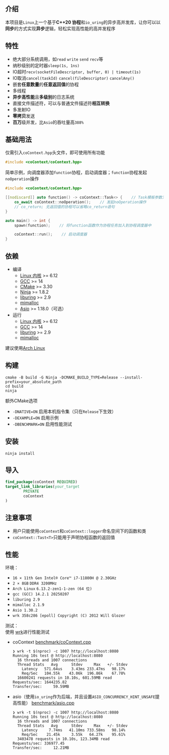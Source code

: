 ## 介绍

本项目是`Linux`上一个基于**C++20 协程**和`io_uring`的异步高并发库，让你可以以**同步**的方式实现**异步**逻辑，轻松实现高性能的高并发程序

## 特性

- 绝大部分系统调用，如`read` `write` `send` `recv`等
- 纳秒级别的定时器`sleep(1s, 1ns)`
- IO超时`recv(socketFileDescriptor, buffer, 0) | timeout(1s)`
- IO取消`cancel(taskId)` `cancel(fileDescriptor)` `cancelAny()`
- 嵌套**任意数量**的**任意返回值**的协程
- 多线程
- **异步高性能**且**多级别**的日志系统
- 直接文件描述符，可以与普通文件描述符**相互转换**
- 多发射IO
- **零拷贝**发送
- **百万**级并发，比`Asio`的吞吐量高`388%`

## 基础用法

仅需引入`coContext.hpp`头文件，即可使用所有功能

```c++
#include <coContext/coContext.hpp> 
```

简单示例，向调度器添加`function`协程，启动调度器；`function`协程发起`noOperation`操作

```c++
#include <coContext/coContext.hpp>

[[nodiscard]] auto function() -> coContext::Task<> {    // Task模板参数为<>，表示该协程不返回任何值
    co_await coContext::noOperation();    // 发起noOperation操作
    // co_return; 无返回值的协程可以省略co_return语句
}

auto main() -> int {
    spawn(function);    // 将function函数作为协程任务加入到协程调度器中

    coContext::run();    // 启动调度器
}
```

## 依赖

- 编译
    - [Linux 内核](https://www.kernel.org) >= 6.12
    - [GCC](https://gcc.gnu.org) >= 14
    - [CMake](https://cmake.org) >= 3.30
    - [Ninja](https://ninja-build.org) >= 1.8.2
    - [liburing](https://github.com/axboe/liburing) >= 2.9
    - [mimalloc](https://github.com/microsoft/mimalloc)
    - [Asio](https://think-async.com/Asio) >= 1.18.0（可选）
- 运行
    - [Linux 内核](https://www.kernel.org) >= 6.12
    - [GCC](https://gcc.gnu.org) >= 14
    - [liburing](https://github.com/axboe/liburing) >= 2.9
    - [mimalloc](https://github.com/microsoft/mimalloc)

建议使用[Arch Linux](https://archlinux.org)

## 构建

```shell
cmake -B build -G Ninja -DCMAKE_BUILD_TYPE=Release --install-prefix=your_absolute_path
cd build
ninja
```

额外CMake选项

- `-DNATIVE=ON` 启用本机指令集（只在`Release`下生效）
- `-DEXAMPLE=ON` 启用示例
- `-DBENCHMARK=ON` 启用性能测试

## 安装

```shell
ninja install
```

## 导入

```cmake
find_package(coContext REQUIRED)
target_link_libraries(your_target
        PRIVATE
        coContext
)
```

## 注意事项

- 用户只能使用`coContext`和`coContext::logger`命名空间下的函数和类
- `coContext::Tast<T>`只能用于声明协程函数的返回值

## 性能

环境：

- `16 × 11th Gen Intel® Core™ i7-11800H @ 2.30GHz`
- `2 × 8GB` `DDR4 3200MHz`
- `Arch Linux` `6.13.2-zen1-1-zen (64 位)`
- `gcc (GCC) 14.2.1 20250207`
- `liburing 2.9`
- `mimalloc 2.1.9`
- `Asio 1.30.2`
- `wrk 358c286 [epoll] Copyright (C) 2012 Will Glozer`

测试：  
使用 [wrk](https://github.com/wg/wrk)进行性能测试

- coContext
  [benchmark/coContext.cpp](https://github.com/AomaYple/coContext/blob/main/benchmark/coContext.cpp)
  ```
  ❯ wrk -t $(nproc) -c 1007 http://localhost:8080
  Running 10s test @ http://localhost:8080
    16 threads and 1007 connections
    Thread Stats   Avg      Stdev     Max   +/- Stdev
      Latency   571.64us    3.43ms 233.47ms   98.17%
      Req/Sec   104.55k    43.06k  196.86k    67.78%
    16600241 requests in 10.10s, 601.59MB read
  Requests/sec: 1644235.82
  Transfer/sec:     59.59MB
  ```
- asio（使用`io_uring`作为后端，并且设置`ASIO_CONCURRENCY_HINT_UNSAFE`提高性能）
  [benchmark/asio.cpp](https://github.com/AomaYple/coContext/blob/main/benchmark/asio.cpp)
  ```
  ❯ wrk -t $(nproc) -c 1007 http://localhost:8080
  Running 10s test @ http://localhost:8080
    16 threads and 1007 connections
    Thread Stats   Avg      Stdev     Max   +/- Stdev
      Latency     7.74ms   41.10ms 733.58ms   98.14%
      Req/Sec    21.45k     3.55k   64.27k    95.61%
    3403478 requests in 10.10s, 123.34MB read
  Requests/sec: 336977.45
  Transfer/sec:     12.21MB
  ```
